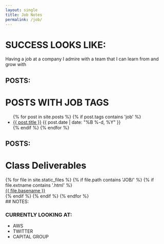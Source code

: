 ```yaml
---
layout: single
title: Job Notes
permalink: /job/
---
```


# SUCCESS LOOKS LIKE:

Having a job at a company I admire with a team that I can learn from and grow with

## POSTS:

<div>
<h1> POSTS WITH JOB TAGS </h1>
<ul>
{% for post in site.posts %}
  {% if post.tags contains 'job' %}
  <li>
    <a href="{{ post.url }}">{{ post.title }}</a>
    <span class="date">{{ post.date | date: "%B %-d, %Y"  }}</span>
  </li>
  {% endif %}
{% endfor %}
</ul>
</div>

## POSTS:

<div>
<h1> Class Deliverables </h1>
{% for file in site.static_files %}
    {% if file.path contains 'JOB/' %}
        {% if file.extname contains '.html' %}
            <div><a href="https://danielcaraway.github.io/{{ file.path }}">{{ file.basename }}</a></div>
        {% endif %}
    {% endif %}
{% endfor %}
</div>
## NOTES:

### CURRENTLY LOOKING AT:

- AWS
- TWITTER
- CAPITAL GROUP
